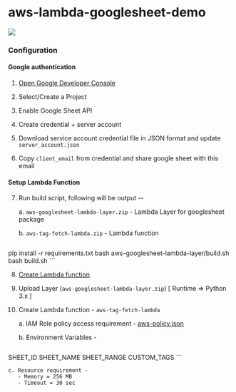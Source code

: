 # aws-lambda-googlesheet-demo

![](https://github.com/actions/hello-world/workflows/Build%20Lambda%20Artifacts/badge.svg)

### Configuration

#### Google authentication

1. [Open Google Developer Console](https://console.developers.google.com/)

2. Select/Create a Project

3. Enable Google Sheet API

4. Create credential + server account

5. Download service account credential file in JSON format and update `server_account.json`

6. Copy `client_email` from credential and share google sheet with this email


#### Setup Lambda Function

7. Run build script, following will be output --

    a. `aws-googlesheet-lambda-layer.zip` - Lambda Layer for googlesheet package

    b. `aws-tag-fetch-lambda.zip` - Lambda function

    ```bash
pip install -r requirements.txt
bash aws-googlesheet-lambda-layer/build.sh
bash build.sh
    ```

8. [Create Lambda function](https://console.aws.amazon.com/lambda/home)

9. Upload Layer (`aws-googlesheet-lambda-layer.zip`) [ Runtime => Python 3.x ]

10. Create Lambda function - `aws-tag-fetch-lambda`

    a. IAM Role policy access requirement - [aws-policy.json](aws-policy.json)

    b. Environment Variables -

      ```bash
SHEET_ID
SHEET_NAME
SHEET_RANGE
CUSTOM_TAGS
      ```

    c. Resource requirement -
       - Memory = 256 MB
       - Timeout = 30 sec

